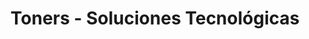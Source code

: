 ---
title: "Toners - Soluciones Tecnológicas"
url: /catamayo/toners-soluciones-tecnologicas/
shop: ordenador
---